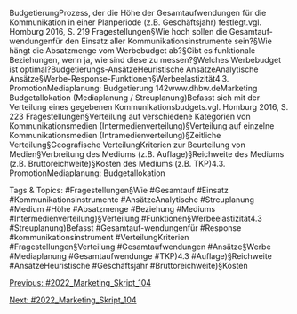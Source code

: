 BudgetierungProzess, der die Höhe der Gesamtaufwendungen für die Kommunikation in einer Planperiode (z.B. Geschäftsjahr) festlegt.vgl. Homburg 2016, S. 219
Fragestellungen§Wie hoch sollen die Gesamtauf-wendungenfür den Einsatz aller Kommunikationsinstrumente sein?§Wie hängt die Absatzmenge vom Werbebudget ab?§Gibt es funktionale Beziehungen, wenn ja, wie sind diese zu messen?§Welches Werbebudget ist optimal?Budgetierungs-AnsätzeHeuristische AnsätzeAnalytische Ansätze§Werbe-Response-Funktionen§Werbeelastizität4.3. PromotionMediaplanung: Budgetierung
142www.dhbw.deMarketing
Budgetallokation (Mediaplanung / Streuplanung)Befasst sich mit der Verteilung eines gegebenen Kommunikationsbudgets.vgl. Homburg 2016, S. 223
Fragestellungen§Verteilung auf verschiedene Kategorien von Kommunikationsmedien (Intermedienverteilung)§Verteilung auf einzelne Kommunikationsmedien (Intramedienverteilung)§Zeitliche Verteilung§Geografische VerteilungKriterien zur Beurteilung von Medien§Verbreitung des Mediums (z.B. Auflage)§Reichweite des Mediums (z.B. Bruttoreichweite)§Kosten des Mediums (z.B. TKP)4.3. PromotionMediaplanung: Budgetallokation

   Tags & Topics:
   #Fragestellungen§Wie
   #Gesamtauf
   #Einsatz
   #Kommunikationsinstrumente
   #AnsätzeAnalytische
   #Streuplanung
   #Medium
   #Höhe
   #Absatzmenge
   #Beziehung
   #Mediums
   #Intermedienverteilung)§Verteilung
   #Funktionen§Werbeelastizität4.3
   #Streuplanung)Befasst
   #Gesamtauf-wendungenfür
   #Response
   #kommunikationsinstrument
   #VerteilungKriterien
   #Fragestellungen§Verteilung
   #Gesamtaufwendungen
   #Ansätze§Werbe
   #Mediaplanung
   #Gesamtaufwendunge
   #TKP)4.3
   #Auflage)§Reichweite
   #AnsätzeHeuristische
   #Geschäftsjahr
   #Bruttoreichweite)§Kosten

[Previous: #2022_Marketing_Skript_104](2022_Marketing_Skript_104.md)

[Next: #2022_Marketing_Skript_104](2022_Marketing_Skript_104.md)